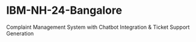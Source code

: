 # IBM-NH-24-Bangalore
Complaint Management System with Chatbot Integration &amp; Ticket Support Generation
